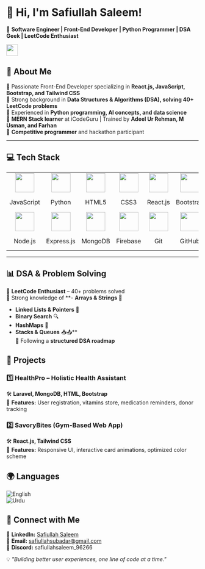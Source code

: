 # 👋 Hi, I'm Safiullah Saleem!  

🚀 **Software Engineer | Front-End Developer | Python Programmer | DSA Geek | LeetCode Enthusiast**  

<img src="https://media.giphy.com/media/hvRJCLFzcasrR4ia7z/giphy.gif" width="30px">  

## 🌟 About Me  
🔹 Passionate Front-End Developer specializing in **React.js, JavaScript, Bootstrap, and Tailwind CSS**  
🔹 Strong background in **Data Structures & Algorithms (DSA), solving 40+ LeetCode problems**  
🔹 Experienced in **Python programming, AI concepts, and data science**  
🔹 **MERN Stack learner** at iCodeGuru | Trained by **Adeel Ur Rehman, M Usman, and Farhan**  
🔹 **Competitive programmer** and hackathon participant  

---

## 💻 Tech Stack  

<table style="width:100%">
  <tr>
    <td align="center"><img src="https://cdn.jsdelivr.net/gh/devicons/devicon/icons/javascript/javascript-original.svg" width="50px"/></td>
    <td align="center"><img src="https://cdn.jsdelivr.net/gh/devicons/devicon/icons/python/python-original.svg" width="50px"/></td>
    <td align="center"><img src="https://cdn.jsdelivr.net/gh/devicons/devicon/icons/html5/html5-original.svg" width="50px"/></td>
    <td align="center"><img src="https://cdn.jsdelivr.net/gh/devicons/devicon/icons/css3/css3-original.svg" width="50px"/></td>
    <td align="center"><img src="https://cdn.jsdelivr.net/gh/devicons/devicon/icons/react/react-original.svg" width="50px"/></td>
    <td align="center"><img src="https://cdn.jsdelivr.net/gh/devicons/devicon/icons/bootstrap/bootstrap-original.svg" width="50px"/></td>
    <td align="center"><img src="https://cdn.jsdelivr.net/gh/devicons/devicon/icons/tailwindcss/tailwindcss-original.svg" width="50px"/></td>
  </tr>
  <tr>
    <td align="center">JavaScript</td>
    <td align="center">Python</td>
    <td align="center">HTML5</td>
    <td align="center">CSS3</td>
    <td align="center">React.js</td>
    <td align="center">Bootstrap</td>
    <td align="center">Tailwind CSS</td>
  </tr>
  <tr>
    <td align="center"><img src="https://cdn.jsdelivr.net/gh/devicons/devicon/icons/nodejs/nodejs-original.svg" width="50px"/></td>
    <td align="center"><img src="https://cdn.jsdelivr.net/gh/devicons/devicon/icons/express/express-original.svg" width="50px"/></td>
    <td align="center"><img src="https://cdn.jsdelivr.net/gh/devicons/devicon/icons/mongodb/mongodb-original.svg" width="50px"/></td>
    <td align="center"><img src="https://cdn.jsdelivr.net/gh/devicons/devicon/icons/firebase/firebase-plain.svg" width="50px"/></td>
    <td align="center"><img src="https://cdn.jsdelivr.net/gh/devicons/devicon/icons/git/git-original.svg" width="50px"/></td>
    <td align="center"><img src="https://cdn.jsdelivr.net/gh/devicons/devicon/icons/github/github-original.svg" width="50px"/></td>
    <td align="center"><img src="https://cdn.jsdelivr.net/gh/devicons/devicon/icons/vscode/vscode-original.svg" width="50px"/></td>
  </tr>
  <tr>
    <td align="center">Node.js</td>
    <td align="center">Express.js</td>
    <td align="center">MongoDB</td>
    <td align="center">Firebase</td>
    <td align="center">Git</td>
    <td align="center">GitHub</td>
    <td align="center">VS Code</td>
  </tr>
</table>

---

## 📊 DSA & Problem Solving  
🔹 **LeetCode Enthusiast** – 40+ problems solved  
🔹 Strong knowledge of **- **Arrays & Strings** 📜  
   - **Linked Lists & Pointers** 🔗  
   - **Binary Search** 🔍  
   - **HashMaps** 🔄    
   - **Stacks & Queues** 📥📤**  
🔹 Following a **structured DSA roadmap**  

## 📌 Projects  
### 1️⃣ **HealthPro – Holistic Health Assistant**  
🛠 **Laravel, MongoDB, HTML, Bootstrap**  
📌 **Features:** User registration, vitamins store, medication reminders, donor tracking  

### 2️⃣ **SavoryBites (Gym-Based Web App)**  
🛠 **React.js, Tailwind CSS**  
📌 **Features:** Responsive UI, interactive card animations, optimized color scheme  

## 🌍 Languages  
![English](https://img.shields.io/badge/English-Fluent-blue)  
![Urdu](https://img.shields.io/badge/Urdu-Native-green)  

## 🚀 Connect with Me  
🔗 **LinkedIn:** [Safiullah Saleem](https://www.linkedin.com/in/safiullah-saleem-51a0912a1/)  
📧 **Email:** safiullahsubadar@gmail.com  
💬 **Discord:** safiullahsaleem_96266  

💡 _"Building better user experiences, one line of code at a time."_  

